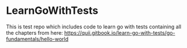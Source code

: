 # LearnGoWithTests
This is test repo which includes code to learn go with tests containing all the chapters from here: https://quii.gitbook.io/learn-go-with-tests/go-fundamentals/hello-world
